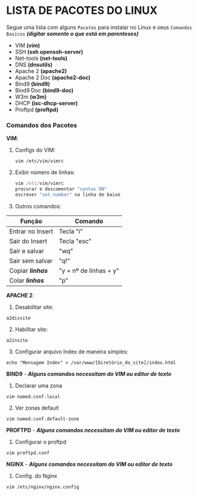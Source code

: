 # LISTA DE PACOTES DO LINUX

Segue uma lista com alguns ```Pacotes``` para instalar no Linux e seus ```Comandos Basícos``` ***(digitar somente o que está em parenteses)***
- VIM **(vim)**
- SSH **(ssh openssh-server)**
- Net-tools **(net-tools)**
- DNS **(dnsutils)**
- Apache 2 **(apache2)**
- Apache 2 Doc **(apache2-doc)**
- Bind9 **(bind9)**
- Bind9 Doc **(bind9-doc)**
- W3m **(w3m)**
- DHCP **(isc-dhcp-server)**
- Proftpd **(proftpd)**

### Comandos dos Pacotes
__VIM__:
1. Configs do VIM:
     ```
     vim /etc/vim/vimrc
     ```
2. Exibir número de linhas:
     ```ruby
     vim /etc/vim/vimrc
     procurar e descomentar "syntax ON"
     escrever "set number" na linha de baixo
     ```
3. Outros comandos:

|  Função               |  Comando                 |
| --------------------- | ------------------------ |
|  Entrar no Insert     |  Tecla "i"               |
|  Sair do Insert       |  Tecla "esc"             |
|  Sair e salvar        |  "wq"                    |
|  Sair sem salvar      |  "q!"                    |
|  Copiar ___linhas___  |  "y + nº de linhas + y"  |
|  Colar ___linhas___   |  "p"                     |

__APACHE 2__:
1. Desabilitar site:
  ```
  a2dissite
  ```
2. Habilitar site:
```
a2insite
```
3. Configurar arquivo Index de maneira simples:
```
echo "Mensagem Index" > /var/www/[Diretório_do_site]/index.html
```

__BIND9__ - ***Alguns comandos necessitam do VIM ou editor de texto***
1. Declarar uma zona 
```
vim named.conf.local
```
2. Ver zonas default
```
vim named.conf.default-zone
```

__PROFTPD__ - ***Alguns comandos necessitam do VIM ou editor de texto***
1. Configurar o proftpd
```
vim proftpd.conf
```

__NGINX__ - ***Alguns comandos necessitam do VIM ou editor de texto***
1. Config. do Nginx
```
vim /etc/nginx/nginx.config
```
